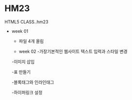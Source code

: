 # HM23
HTML5 CLASS..hm23

- week 01
  - 파일 4개 올림
  
  - week 02
  -가장기본적인 웹사이트 텍스트 입력과 스타일 변경

  -이미지 삽입

  -표 만들기

  -블록태그와 인라인태그

  -하이퍼링크 설정
